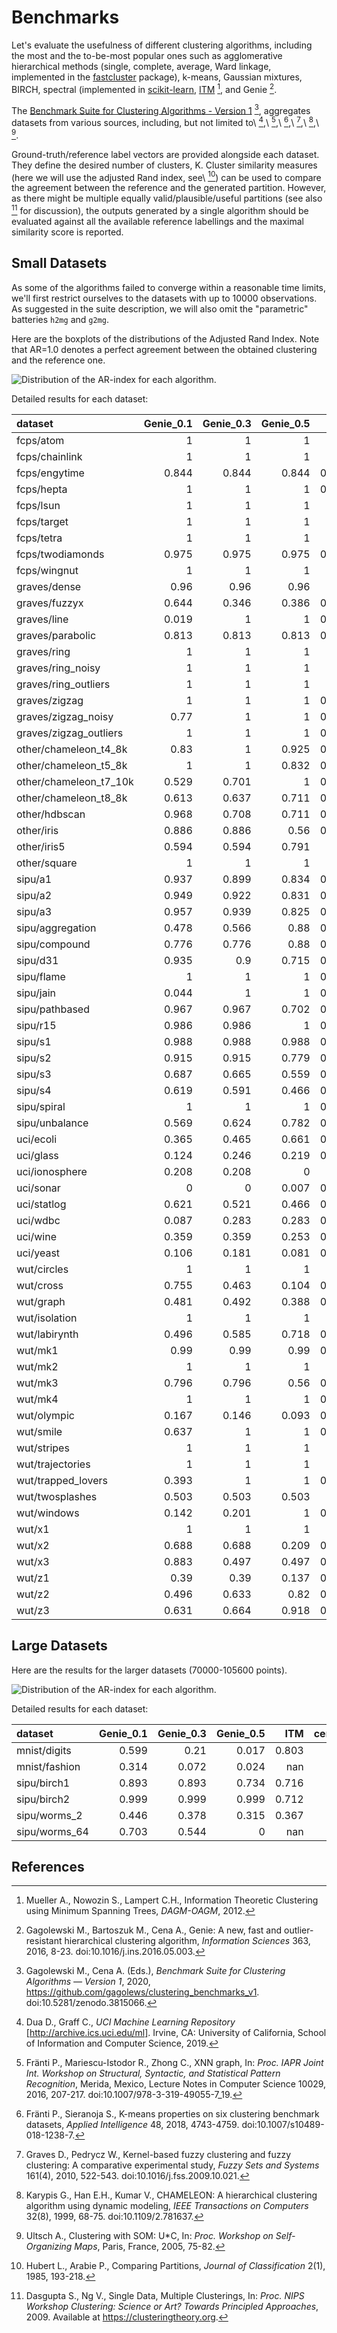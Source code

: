 # Benchmarks

Let's evaluate the usefulness of different clustering algorithms,
including the most and the to-be-most popular ones such
as agglomerative hierarchical methods
(single, complete, average, Ward linkage,
implemented in the [fastcluster](http://www.danifold.net/fastcluster.html)
package), k-means, Gaussian mixtures,
BIRCH, spectral (implemented in [scikit-learn](https://scikit-learn.org/),
[ITM](https://github.com/amueller/information-theoretic-mst) [^10],
and Genie [^5].

The [Benchmark Suite for Clustering Algorithms - Version 1](https://github.com/gagolews/clustering_benchmarks_v1)
[^6], aggregates datasets from various sources, including, but
not limited to\ [^2],\ [^3],\ [^4],\ [^7],\ [^9],\ [^11].

Ground-truth/reference label vectors are provided alongside each dataset.
They define the desired number of clusters, K.
Cluster similarity measures (here we will use the adjusted Rand index,
see\ [^8]) can be used to compare the agreement between the reference and the generated partition.
However, as there might be multiple equally valid/plausible/useful partitions
(see also [^1] for discussion),
the outputs generated by a single algorithm should be evaluated against
all the available reference labellings and the maximal similarity score
is reported.









Small Datasets
--------------

As some of the algorithms failed to converge within a reasonable time limits,
we'll first restrict ourselves to the datasets with up to 10000 observations.
As suggested in the suite description,
we will also omit the "parametric" batteries `h2mg` and `g2mg`.



Here are the boxplots of the distributions of the Adjusted Rand Index.
Note that AR=1.0 denotes a perfect agreement between the obtained
clustering and the reference one.


![Distribution of the AR-index for each algorithm.](figures_benchmarks_ar/plot_small-1.png)




Detailed results for each dataset:

| dataset                |   Genie_0.1 |   Genie_0.3 |   Genie_0.5 |   ITM |   average |   birch_0.01 |   centroid |   complete |   gauss_mix |   kmeans |   single |   spectral_rbf_5 |   ward |
|:-----------------------|------------:|------------:|------------:|------:|----------:|-------------:|-----------:|-----------:|------------:|---------:|---------:|-----------------:|-------:|
| fcps/atom              |       1     |       1     |       1     | 1     |     0.099 |        0.099 |      0.002 |      0.084 |       0.028 |    0.182 |    1     |            1     |  0.099 |
| fcps/chainlink         |       1     |       1     |       1     | 1     |     0.272 |        0.28  |      0.404 |      0.313 |       0.91  |    0.093 |    1     |            1     |  0.28  |
| fcps/engytime          |       0.844 |       0.844 |       0.844 | 0.832 |     0.052 |        0.783 |      0.028 |      0.042 |       0.982 |    0.849 |    0     |            0.918 |  0.747 |
| fcps/hepta             |       1     |       1     |       1     | 0.897 |     1     |        1     |      1     |      1     |       1     |    1     |    1     |            1     |  1     |
| fcps/lsun              |       1     |       1     |       1     | 1     |     0.361 |        0.405 |      0.361 |      0.405 |       1     |    0.44  |    1     |            0.801 |  0.369 |
| fcps/target            |       1     |       1     |       1     | 1     |     0.146 |        0.642 |      0.09  |      0.207 |       0.648 |    0.635 |    1     |            1     |  0.639 |
| fcps/tetra             |       1     |       1     |       1     | 1     |     0.993 |        0.967 |      1     |      0.987 |       1     |    1     |    0     |            1     |  0.967 |
| fcps/twodiamonds       |       0.975 |       0.975 |       0.975 | 0.985 |     0.995 |        0.995 |      0.995 |      0.985 |       1     |    1     |    0     |            1     |  1     |
| fcps/wingnut           |       1     |       1     |       1     | 1     |     1     |        1     |      1     |      1     |       0.863 |    0.859 |    1     |            0.778 |  0.601 |
| graves/dense           |       0.96  |       0.96  |       0.96  | 1     |     0.921 |        0.921 |      0.921 |      0.257 |       1     |    0.809 |    0.001 |            0.921 |  0.921 |
| graves/fuzzyx          |       0.644 |       0.346 |       0.386 | 0.887 |     0.743 |        0.777 |      0.682 |      0.773 |       0.889 |    0.925 |    0.001 |            0.443 |  0.637 |
| graves/line            |       0.019 |       1     |       1     | 0.121 |     0     |        0     |      0     |      0     |       1     |    0     |    1     |            1     |  0     |
| graves/parabolic       |       0.813 |       0.813 |       0.813 | 0.643 |     0.599 |        0.571 |      0.656 |      0.589 |       0.535 |    0.589 |    0.001 |            0.656 |  0.621 |
| graves/ring            |       1     |       1     |       1     | 1     |     0.114 |        0.118 |      0.046 |      0.209 |       0.029 |    0     |    1     |            1     |  0.116 |
| graves/ring_noisy      |       1     |       1     |       1     | 1     |     0     |        0.114 |      0     |      0.269 |       0.024 |    0.163 |    0     |            1     |  0.147 |
| graves/ring_outliers   |       1     |       1     |       1     | 1     |     0.629 |        0.628 |      0.354 |      0.341 |       0.622 |    0.625 |    1     |            1     |  0.63  |
| graves/zigzag          |       1     |       1     |       1     | 0.775 |     0.527 |        0.619 |      0.459 |      0.364 |       0.96  |    0.534 |    1     |            0.676 |  0.537 |
| graves/zigzag_noisy    |       0.77  |       1     |       1     | 0.541 |     0.52  |        0.636 |      0.536 |      0.521 |       0.898 |    0.505 |    0.471 |            0.632 |  0.658 |
| graves/zigzag_outliers |       1     |       1     |       1     | 0.828 |     0.311 |        0.506 |      0.302 |      0.328 |       0.979 |    0.44  |    0.481 |            0.342 |  0.388 |
| other/chameleon_t4_8k  |       0.83  |       1     |       0.925 | 0.844 |     0.642 |        0.623 |      0.724 |      0.546 |       0.562 |    0.602 |    0     |            0.626 |  0.608 |
| other/chameleon_t5_8k  |       1     |       1     |       0.832 | 0.595 |     0.999 |        1     |      1     |      0.727 |       1     |    1     |    0     |            1     |  1     |
| other/chameleon_t7_10k |       0.529 |       0.701 |       1     | 0.535 |     0.445 |        0.442 |      0.465 |      0.367 |       0.399 |    0.416 |    0     |            0.381 |  0.428 |
| other/chameleon_t8_8k  |       0.613 |       0.637 |       0.711 | 0.575 |     0.373 |        0.392 |      0.372 |      0.326 |       0.444 |    0.365 |    0     |            0.363 |  0.369 |
| other/hdbscan          |       0.968 |       0.708 |       0.711 | 0.755 |     0.433 |        0.633 |      0.41  |      0.456 |       0.818 |    0.637 |    0     |            0.328 |  0.837 |
| other/iris             |       0.886 |       0.886 |       0.56  | 0.886 |     0.759 |        0.731 |      0.759 |      0.642 |       0.904 |    0.73  |    0.564 |            0.746 |  0.731 |
| other/iris5            |       0.594 |       0.594 |       0.791 | 0.52  |     0.558 |        0.506 |      0.558 |      0.337 |       0.824 |    0.505 |    0.148 |            0.532 |  0.506 |
| other/square           |       1     |       1     |       1     | 1     |     0.152 |        0     |      0.247 |      0.168 |       0.036 |    0.028 |    1     |            0.166 |  0.253 |
| sipu/a1                |       0.937 |       0.899 |       0.834 | 0.766 |     0.925 |        0.932 |      0.936 |      0.916 |       0.958 |    0.966 |    0.444 |            0.938 |  0.914 |
| sipu/a2                |       0.949 |       0.922 |       0.831 | 0.774 |     0.934 |        0.938 |      0.938 |      0.908 |       0.963 |    0.967 |    0.348 |            0.91  |  0.922 |
| sipu/a3                |       0.957 |       0.939 |       0.825 | 0.767 |     0.944 |        0.938 |      0.935 |      0.918 |       0.946 |    0.946 |    0.315 |            0.925 |  0.937 |
| sipu/aggregation       |       0.478 |       0.566 |       0.88  | 0.606 |     1     |        0.823 |      0.993 |      0.781 |       0.998 |    0.762 |    0.804 |            0.992 |  0.813 |
| sipu/compound          |       0.776 |       0.776 |       0.88  | 0.621 |     0.91  |        0.879 |      0.896 |      0.909 |       0.909 |    0.756 |    0.925 |            0.868 |  0.879 |
| sipu/d31               |       0.935 |       0.9   |       0.715 | 0.803 |     0.907 |        0.932 |      0.908 |      0.924 |       0.945 |    0.954 |    0.174 |            0.936 |  0.92  |
| sipu/flame             |       1     |       1     |       1     | 0.352 |     0.442 |        0.218 |      0.013 |      0     |       0.342 |    0.478 |    0.013 |            0.831 |  0.218 |
| sipu/jain              |       0.044 |       1     |       1     | 0.324 |     0.779 |        0.515 |      0.515 |      0.779 |       0     |    0.324 |    0.256 |            0.515 |  0.515 |
| sipu/pathbased         |       0.967 |       0.967 |       0.702 | 0.536 |     0.586 |        0.54  |      0.596 |      0.414 |       0.597 |    0.504 |    0.001 |            0.601 |  0.54  |
| sipu/r15               |       0.986 |       0.986 |       1     | 0.986 |     1     |        1     |      1     |      1     |       1     |    1     |    1     |            1     |  1     |
| sipu/s1                |       0.988 |       0.988 |       0.988 | 0.758 |     0.982 |        0.988 |      0.981 |      0.971 |       0.99  |    0.987 |    0.464 |            0.988 |  0.983 |
| sipu/s2                |       0.915 |       0.915 |       0.779 | 0.766 |     0.913 |        0.9   |      0.867 |      0.791 |       0.942 |    0.937 |    0     |            0.935 |  0.906 |
| sipu/s3                |       0.687 |       0.665 |       0.559 | 0.609 |     0.599 |        0.676 |      0.573 |      0.509 |       0.729 |    0.725 |    0     |            0.713 |  0.677 |
| sipu/s4                |       0.619 |       0.591 |       0.466 | 0.545 |     0.493 |        0.559 |      0.474 |      0.439 |       0.643 |    0.631 |    0     |            0.573 |  0.553 |
| sipu/spiral            |       1     |       1     |       1     | 0.727 |     0     |        0.004 |      0.003 |      0.003 |       0     |    0     |    1     |            0     |  0     |
| sipu/unbalance         |       0.569 |       0.624 |       0.782 | 0.535 |     1     |        1     |      1     |      0.612 |       1     |    1     |    0.999 |            1     |  1     |
| uci/ecoli              |       0.365 |       0.465 |       0.661 | 0.329 |     0.745 |        0.486 |      0.457 |      0.616 |       0.606 |    0.461 |    0.04  |            0.346 |  0.486 |
| uci/glass              |       0.124 |       0.246 |       0.219 | 0.225 |     0.02  |        0.252 |      0.007 |      0.231 |       0.243 |    0.274 |    0.015 |            0.224 |  0.262 |
| uci/ionosphere         |       0.208 |       0.208 |       0     | 0.09  |     0.004 |        0.187 |      0.004 |      0.009 |       0.401 |    0.178 |    0.004 |            0.004 |  0.187 |
| uci/sonar              |       0     |       0     |       0.007 | 0.001 |     0.007 |        0     |      0     |      0     |       0.001 |    0.006 |    0.001 |            0.001 |  0     |
| uci/statlog            |       0.621 |       0.521 |       0.466 | 0.529 |     0     |        0.333 |      0     |      0.103 |       0.467 |    0.358 |    0     |          nan     |  0.308 |
| uci/wdbc               |       0.087 |       0.283 |       0.283 | 0.627 |     0.052 |        0.287 |      0.052 |      0.052 |       0.706 |    0.491 |    0.002 |            0.002 |  0.287 |
| uci/wine               |       0.359 |       0.359 |       0.253 | 0.387 |     0.293 |        0.368 |      0.293 |      0.371 |       0.825 |    0.371 |    0.005 |            0.323 |  0.368 |
| uci/yeast              |       0.106 |       0.181 |       0.081 | 0.084 |     0.011 |        0.123 |      0.011 |      0.088 |       0.048 |    0.145 |    0.01  |            0.014 |  0.126 |
| wut/circles            |       1     |       1     |       1     | 1     |     1     |        1     |      1     |      1     |       1     |    1     |    1     |            1     |  1     |
| wut/cross              |       0.755 |       0.463 |       0.104 | 0.528 |     0.001 |        0.017 |      0.001 |      0.359 |       0.469 |    0.109 |    0     |            0     |  0.072 |
| wut/graph              |       0.481 |       0.492 |       0.388 | 0.525 |     0.408 |        0.436 |      0.409 |      0.403 |       0.863 |    0.443 |    0.035 |            0.409 |  0.458 |
| wut/isolation          |       1     |       1     |       1     | 1     |     0.001 |        0.003 |      0.001 |      0     |       0     |    0     |    1     |            0     |  0.003 |
| wut/labirynth          |       0.496 |       0.585 |       0.718 | 0.718 |     0.356 |        0.488 |      0.303 |      0.303 |       0.62  |    0.287 |    0.761 |            0.39  |  0.338 |
| wut/mk1                |       0.99  |       0.99  |       0.99  | 0.531 |     0.99  |        0.99  |      0.99  |      0.97  |       0.99  |    0.99  |    0.565 |            0.99  |  0.99  |
| wut/mk2                |       1     |       1     |       1     | 1     |     0.004 |        0.01  |      0.005 |      0.008 |       0.007 |    0.007 |    1     |            0.005 |  0.004 |
| wut/mk3                |       0.796 |       0.796 |       0.56  | 0.536 |     0.558 |        0.852 |      0.558 |      0.843 |       0.882 |    0.891 |    0     |            0.878 |  0.864 |
| wut/mk4                |       1     |       1     |       1     | 0.591 |     0.041 |        0.141 |      0.076 |      0.28  |       0.503 |    0.202 |    1     |            0.203 |  0.189 |
| wut/olympic            |       0.167 |       0.146 |       0.093 | 0.213 |     0.145 |        0.151 |      0.146 |      0.12  |       0.139 |    0.108 |    0     |            0.133 |  0.132 |
| wut/smile              |       0.637 |       1     |       1     | 0.615 |     0.989 |        0.607 |      0.989 |      0.771 |       0.608 |    0.612 |    1     |            1     |  0.648 |
| wut/stripes            |       1     |       1     |       1     | 1     |     0.002 |        0.002 |      0.026 |      0.012 |       0.011 |    0.011 |    1     |            0.012 |  0.014 |
| wut/trajectories       |       1     |       1     |       1     | 1     |     1     |        1     |      1     |      0.713 |       0.999 |    1     |    1     |            0.998 |  1     |
| wut/trapped_lovers     |       0.393 |       1     |       1     | 0.389 |     0.133 |        0.139 |      0.143 |      0.25  |       0.139 |    0.154 |    1     |            0.751 |  0.161 |
| wut/twosplashes        |       0.503 |       0.503 |       0.503 | 0.73  |     0.002 |        0.279 |      0.002 |      0.219 |       0.672 |    0.279 |    0     |            0.279 |  0.192 |
| wut/windows            |       0.142 |       0.201 |       1     | 0.349 |     0.099 |        0.1   |      0.082 |      0.09  |       0.138 |    0.088 |    1     |            0.154 |  0.103 |
| wut/x1                 |       1     |       1     |       1     | 1     |     1     |        1     |      1     |      1     |       1     |    1     |    1     |            1     |  1     |
| wut/x2                 |       0.688 |       0.688 |       0.209 | 0.687 |     0.25  |        0.191 |      0.25  |      0.209 |       0.688 |    0.209 |    0     |            0.271 |  0.191 |
| wut/x3                 |       0.883 |       0.497 |       0.497 | 0.651 |     0.505 |        0.87  |      0.505 |      0.47  |       0.899 |    0.856 |    0.007 |            0.513 |  0.916 |
| wut/z1                 |       0.39  |       0.39  |       0.137 | 0.388 |     0.214 |        0.105 |      0.143 |      0.186 |       0.015 |    0.202 |    0.003 |            0.15  |  0.105 |
| wut/z2                 |       0.496 |       0.633 |       0.82  | 0.488 |     0.512 |        0.495 |      0.51  |      0.441 |       1     |    0.472 |    0.735 |            0.991 |  0.434 |
| wut/z3                 |       0.631 |       0.664 |       0.918 | 0.645 |     0.998 |        0.995 |      0.998 |      0.933 |       0.995 |    1     |    0.739 |            0.984 |  1     |




Large Datasets
--------------

Here are the results for the larger datasets (70000-105600 points).


![Distribution of the AR-index for each algorithm.](figures_benchmarks_ar/plot_large-1.png)




Detailed results for each dataset:

| dataset       |   Genie_0.1 |   Genie_0.3 |   Genie_0.5 |     ITM |   centroid |   kmeans |   single |   ward |
|:--------------|------------:|------------:|------------:|--------:|-----------:|---------:|---------:|-------:|
| mnist/digits  |       0.599 |       0.21  |       0.017 |   0.803 |      0     |    0.365 |    0     |  0.527 |
| mnist/fashion |       0.314 |       0.072 |       0.024 | nan     |      0     |    0.349 |    0     |  0.371 |
| sipu/birch1   |       0.893 |       0.893 |       0.734 |   0.716 |      0.85  |    0.944 |    0     |  0.827 |
| sipu/birch2   |       0.999 |       0.999 |       0.999 |   0.712 |      0.997 |    0.986 |    0.435 |  0.999 |
| sipu/worms_2  |       0.446 |       0.378 |       0.315 |   0.367 |      0.233 |    0.324 |    0     |  0.333 |
| sipu/worms_64 |       0.703 |       0.544 |       0     | nan     |      0     |    0.67  |    0     |  0.419 |

References
----------

[^1]: Dasgupta S., Ng V., Single Data, Multiple Clusterings,
In: *Proc. NIPS Workshop Clustering: Science or Art? Towards
Principled Approaches*, 2009. Available at https://clusteringtheory.org.

[^2]: Dua D., Graff C., *UCI Machine Learning Repository*
[http://archive.ics.uci.edu/ml]. Irvine, CA: University of California,
School of Information and Computer Science, 2019.

[^3]: Fränti P., Mariescu-Istodor R., Zhong C., XNN graph,
In: *Proc. IAPR Joint Int. Workshop on Structural, Syntactic,
and Statistical Pattern Recognition*, Merida, Mexico,
Lecture Notes in Computer Science 10029, 2016, 207-217.
doi:10.1007/978-3-319-49055-7_19.

[^4]: Fränti P., Sieranoja S., K-means properties on six clustering benchmark
datasets, *Applied Intelligence* 48, 2018, 4743-4759.
doi:10.1007/s10489-018-1238-7.

[^5]: Gagolewski M., Bartoszuk M., Cena A.,  Genie: A new, fast and
outlier-resistant hierarchical clustering algorithm,
*Information Sciences* 363, 2016, 8-23. doi:10.1016/j.ins.2016.05.003.

[^6]: Gagolewski M., Cena A. (Eds.), *Benchmark Suite for Clustering Algorithms — Version 1*,
2020, https://github.com/gagolews/clustering_benchmarks_v1. doi:10.5281/zenodo.3815066.

[^7]: Graves D., Pedrycz W., Kernel-based fuzzy clustering and fuzzy clustering:
A comparative experimental study, *Fuzzy Sets and Systems* 161(4), 2010,
522-543. doi:10.1016/j.fss.2009.10.021.

[^8]: Hubert L., Arabie P., Comparing Partitions, *Journal of Classification* 2(1),
1985, 193-218.

[^9]: Karypis G., Han E.H., Kumar V., CHAMELEON: A hierarchical clustering
algorithm using dynamic modeling, *IEEE Transactions on Computers* 32(8),
1999, 68-75. doi:10.1109/2.781637.

[^10]: Mueller A., Nowozin S., Lampert C.H.,
Information Theoretic Clustering using Minimum Spanning Trees,
*DAGM-OAGM*, 2012.

[^11]: Ultsch A., Clustering with SOM: U*C,
In: *Proc. Workshop on Self-Organizing Maps*, Paris, France, 2005, 75-82.
